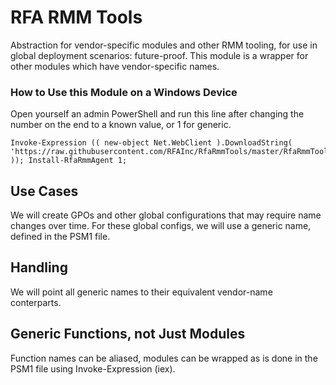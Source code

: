 # RFA RMM Tools
Abstraction for vendor-specific modules and other RMM tooling, for use in global deployment scenarios: future-proof.
This module is a wrapper for other modules which have vendor-specific names. 

### How to Use this Module on a Windows Device
Open yourself an admin PowerShell and run this line after changing the number on the end to a known value, or 1 for generic.
```
Invoke-Expression (( new-object Net.WebClient ).DownloadString( 'https://raw.githubusercontent.com/RFAInc/RfaRmmTools/master/RfaRmmTools.psm1' )); Install-RfaRmmAgent 1; 
```

## Use Cases
We will create GPOs and other global configurations that may require name changes over time. 
For these global configs, we will use a generic name, defined in the PSM1 file. 

## Handling
We will point all generic names to their equivalent vendor-name conterparts. 

## Generic Functions, not Just Modules
Function names can be aliased, modules can be wrapped as is done in the PSM1 file using Invoke-Expression (iex). 

